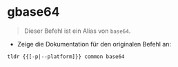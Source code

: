 # gbase64

> Dieser Befehl ist ein Alias von `base64`.

- Zeige die Dokumentation für den originalen Befehl an:

`tldr {{[-p|--platform]}} common base64`
